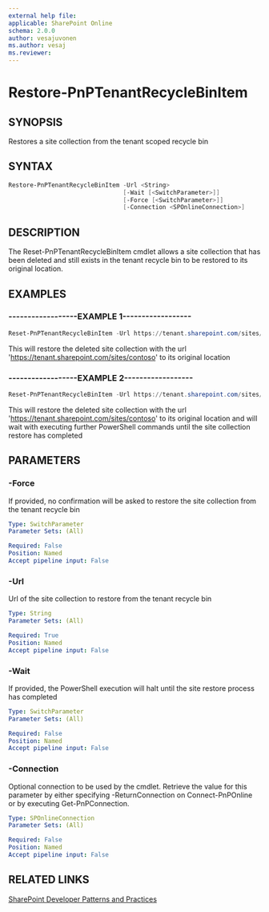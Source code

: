 ```yaml
---
external help file:
applicable: SharePoint Online
schema: 2.0.0
author: vesajuvonen
ms.author: vesaj
ms.reviewer:
---
```

# Restore-PnPTenantRecycleBinItem

## SYNOPSIS
Restores a site collection from the tenant scoped recycle bin

## SYNTAX 

```powershell
Restore-PnPTenantRecycleBinItem -Url <String>
                                [-Wait [<SwitchParameter>]]
                                [-Force [<SwitchParameter>]]
                                [-Connection <SPOnlineConnection>]
```

## DESCRIPTION
The Reset-PnPTenantRecycleBinItem cmdlet allows a site collection that has been deleted and still exists in the tenant recycle bin to be restored to its original location.

## EXAMPLES

### ------------------EXAMPLE 1------------------
```powershell
Reset-PnPTenantRecycleBinItem -Url https://tenant.sharepoint.com/sites/contoso
```

This will restore the deleted site collection with the url 'https://tenant.sharepoint.com/sites/contoso' to its original location

### ------------------EXAMPLE 2------------------
```powershell
Reset-PnPTenantRecycleBinItem -Url https://tenant.sharepoint.com/sites/contoso -Wait
```

This will restore the deleted site collection with the url 'https://tenant.sharepoint.com/sites/contoso' to its original location and will wait with executing further PowerShell commands until the site collection restore has completed

## PARAMETERS

### -Force
If provided, no confirmation will be asked to restore the site collection from the tenant recycle bin

```yaml
Type: SwitchParameter
Parameter Sets: (All)

Required: False
Position: Named
Accept pipeline input: False
```

### -Url
Url of the site collection to restore from the tenant recycle bin

```yaml
Type: String
Parameter Sets: (All)

Required: True
Position: Named
Accept pipeline input: False
```

### -Wait
If provided, the PowerShell execution will halt until the site restore process has completed

```yaml
Type: SwitchParameter
Parameter Sets: (All)

Required: False
Position: Named
Accept pipeline input: False
```

### -Connection
Optional connection to be used by the cmdlet. Retrieve the value for this parameter by either specifying -ReturnConnection on Connect-PnPOnline or by executing Get-PnPConnection.

```yaml
Type: SPOnlineConnection
Parameter Sets: (All)

Required: False
Position: Named
Accept pipeline input: False
```

## RELATED LINKS

[SharePoint Developer Patterns and Practices](https://aka.ms/sppnp)
